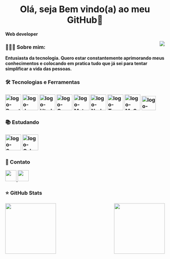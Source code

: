 
<h1 align="center">Olá, seja Bem vindo(a) ao meu GitHub👋</h1>

**Web developer**

 <img align="right"
 src="https://raw.githubusercontent.com/gist/GledsonLucas111/5022e3f6b1f742b819961280278e63fe/raw/8b30d58a25a1aad74170e17282ea68efdbcbba16/githubcard.svg"></img>
 
<h3>👨🏻‍💻 Sobre mim:</h3>

**Entusiasta da tecnologia. Quero estar constantemente aprimorando meus conhecimentos e colocando em pratica tudo que já sei para tentar simplificar a vida das pessoas.**
 
<h3>🛠 Tecnologias e Ferramentas<h3/>

<div>
  <img height="50px" alt="logo-React" src="https://cdn.jsdelivr.net/gh/devicons/devicon/icons/react/react-original.svg"/>
  <img height="50px" alt="logo-JavaScript" src="https://cdn.jsdelivr.net/gh/devicons/devicon/icons/javascript/javascript-original.svg">
  <img height="50px" alt="logo-Html" src="https://cdn.jsdelivr.net/gh/devicons/devicon/icons/html5/html5-original.svg">
  <img height="50px" alt="logo-Css" src="https://cdn.jsdelivr.net/gh/devicons/devicon/icons/css3/css3-original.svg"/>
  <img height="50px" alt="logo-MaterialUi" src="https://cdn.jsdelivr.net/gh/devicons/devicon/icons/materialui/materialui-original.svg"/>
  <img height="50px" alt="logo-Node" src="https://cdn.jsdelivr.net/gh/devicons/devicon/icons/nodejs/nodejs-original.svg" />
  <img height="50px" alt="logo-TypeScript" src="https://cdn.jsdelivr.net/gh/devicons/devicon/icons/typescript/typescript-original.svg" />
  <img height="50px" alt="logo-MySql" src="https://cdn.jsdelivr.net/gh/devicons/devicon/icons/mysql/mysql-original.svg" target="_blank" />
  <img height="45px" alt="logo-Jest" src="https://cdn.jsdelivr.net/gh/devicons/devicon/icons/jest/jest-plain.svg" />
 </div>
 
<h3>📚 Estudando<h3/>

<div>
<img height="50px" alt="logo-Saas" src="https://cdn.jsdelivr.net/gh/devicons/devicon/icons/sass/sass-original.svg" />
<img height="50px" alt="logo-Csharp" src="https://cdn.jsdelivr.net/gh/devicons/devicon/icons/csharp/csharp-original.svg" />
</div>


<h3>📧 Contato</h3>

<div>
  <a href="mailto:gledsonlucas111@gmail.com">
    <img height="35px" src="https://img.shields.io/badge/Gmail-D14836?style=for-the-badge&logo=gmail&logoColor=white"/>
  </a>
  <a href="https://www.linkedin.com/in/gledson-lucas-1b5873166/" target="_blank">
    <img height="35px" src="https://img.shields.io/badge/LinkedIn-0077B5?style=for-the-badge&logo=linkedin&logoColor=white" />
  </a>
 </div>
 
 
<div>
 <h3>⭐ GitHub Stats</h3>
  <a href="https://github.com/gledsonlucas111">
  <img height="160em" src="https://github-readme-stats.vercel.app/api?username=gledsonlucas111&show_icons=true&theme=radical&include_all_commits=true&count_private=true"/>
  <img height="160em" align="right" src="https://github-readme-stats.vercel.app/api/top-langs/?username=gledsonlucas111&layout=compact&langs_count=7&theme=radical"/>
</div>
 
 ##
